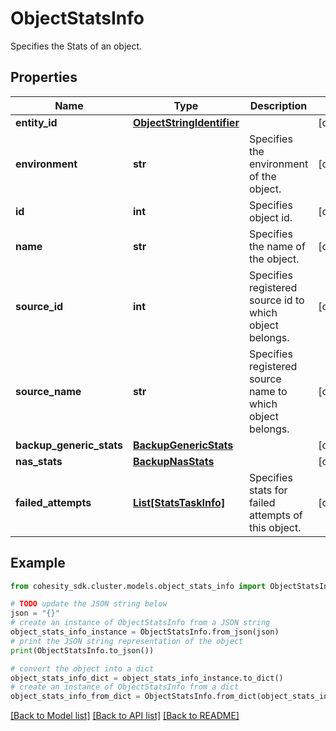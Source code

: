 # ObjectStatsInfo

Specifies the Stats of an object.

## Properties

Name | Type | Description | Notes
------------ | ------------- | ------------- | -------------
**entity_id** | [**ObjectStringIdentifier**](ObjectStringIdentifier.md) |  | [optional] 
**environment** | **str** | Specifies the environment of the object. | [optional] 
**id** | **int** | Specifies object id. | [optional] 
**name** | **str** | Specifies the name of the object. | [optional] 
**source_id** | **int** | Specifies registered source id to which object belongs. | [optional] 
**source_name** | **str** | Specifies registered source name to which object belongs. | [optional] 
**backup_generic_stats** | [**BackupGenericStats**](BackupGenericStats.md) |  | [optional] 
**nas_stats** | [**BackupNasStats**](BackupNasStats.md) |  | [optional] 
**failed_attempts** | [**List[StatsTaskInfo]**](StatsTaskInfo.md) | Specifies stats for failed attempts of this object. | [optional] 

## Example

```python
from cohesity_sdk.cluster.models.object_stats_info import ObjectStatsInfo

# TODO update the JSON string below
json = "{}"
# create an instance of ObjectStatsInfo from a JSON string
object_stats_info_instance = ObjectStatsInfo.from_json(json)
# print the JSON string representation of the object
print(ObjectStatsInfo.to_json())

# convert the object into a dict
object_stats_info_dict = object_stats_info_instance.to_dict()
# create an instance of ObjectStatsInfo from a dict
object_stats_info_from_dict = ObjectStatsInfo.from_dict(object_stats_info_dict)
```
[[Back to Model list]](../README.md#documentation-for-models) [[Back to API list]](../README.md#documentation-for-api-endpoints) [[Back to README]](../README.md)


